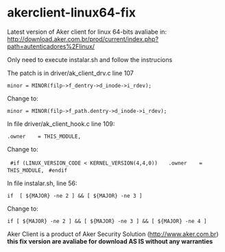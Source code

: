 # akerclient-linux64-fix 

Latest version of Aker client for linux 64-bits avaliabe in:
http://download.aker.com.br/prod/current/index.php?path=autenticadores%2Flinux/

Only need to execute instalar.sh and follow the instrucions


The patch is in driver/ak_client_drv.c line 107

`minor = MINOR(filp->f_dentry->d_inode->i_rdev);`

Change to:

`minor = MINOR(filp->f_path.dentry->d_inode->i_rdev);`

In file driver/ak_client_hook.c line 109:

`.owner    = THIS_MODULE,`

Change to:

` #if (LINUX_VERSION_CODE < KERNEL_VERSION(4,4,0))`
`   .owner    = THIS_MODULE,`
` #endif`


In file instalar.sh, line 56:

`if  [ ${MAJOR} -ne 2 ] && [ ${MAJOR} -ne 3 ]`

Change to:

`if [ ${MAJOR} -ne 2 ] && [ ${MAJOR} -ne 3 ] && [ ${MAJOR} -ne 4 ]`




Aker Client is a product of Aker Security Solution (http://www.aker.com.br)
**this fix version are avaliabe for download AS IS without any warranties**
